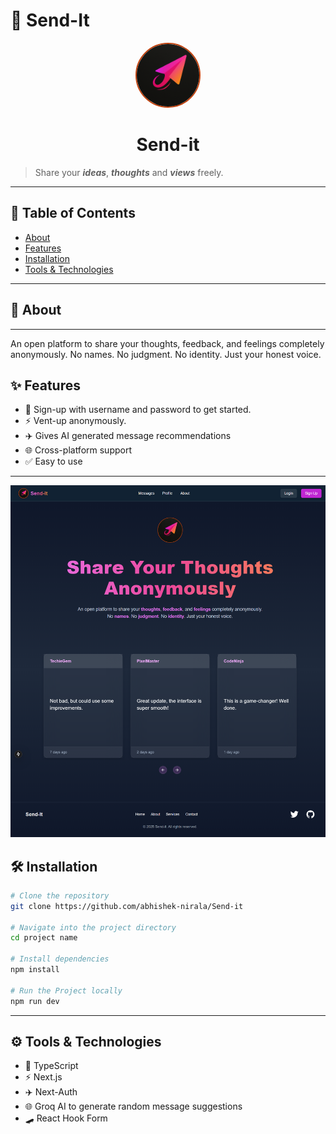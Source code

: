   # 🚀 Send-It

  <p align="center">
    <img src="public/logo.png" alt="Send-it Logo" width="100" style="border-radius:50%; border:2px solid 	rgb(194, 65, 12)"/>
  </p>

  <h1 align="center">Send-it</h1>

> Share your ***ideas***, ***thoughts*** and ***views*** freely. 
  ---

  ## 📂 Table of Contents

  - [About](#about)
  - [Features](#features)
  - [Installation](#installation)
  - [Tools & Technologies](#tools)

  ---

  ## 📖 About

  ---
  An open platform to share your thoughts, feedback, and feelings completely anonymously.
  No names. No judgment. No identity. Just your honest voice.

  ## ✨ Features

  - 🔧 Sign-up with username and password to get started.
  - ⚡ Vent-up anonymously.
  - ✈️ Gives AI generated message recommendations
  - 🌐 Cross-platform support
  - ✅ Easy to use

  ---
  ![Home Page of Send-It](/public/send-itHome.png)

  ## 🛠 Installation

  ```bash
  # Clone the repository
  git clone https://github.com/abhishek-nirala/Send-it

  # Navigate into the project directory
  cd project name

  # Install dependencies
  npm install

  # Run the Project locally
  npm run dev

  ```

  ---

  ## ⚙️ Tools & Technologies
  - 🔧 TypeScript
  - ⚡ Next.js
  - ✈️ Next-Auth
  - 🌐 Groq AI to generate random message suggestions
  - 🛹 React Hook Form
